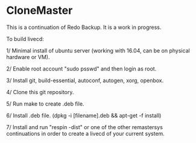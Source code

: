 # CloneMaster

This is a continuation of Redo Backup. It is a work in progress.

To build livecd:

1/ Minimal install of ubuntu server (working with 16.04, can be on physical hardware or VM). 

2/ Enable root account "sudo psswd" and then login as root.

3/ Install git, build-essential, autoconf, autogen, xorg, openbox. 

4/ Clone this git repository. 

5/ Run make to create .deb file. 

6/ Install .deb file. (dpkg -i [filename].deb && apt-get -f install)

7/ Install and run "respin -dist" or one of the other remastersys continuations in order to create a livecd of your current system.
